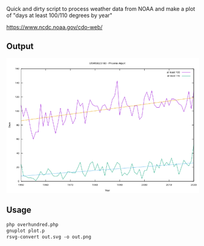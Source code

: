 Quick and dirty script to process weather data from NOAA and make a plot of "days at least 100/110 degrees by year"

https://www.ncdc.noaa.gov/cdo-web/

## Output

![alt text](./out.png)

## Usage

```
php overhundred.php
gnuplot plot.p
rsvg-convert out.svg -o out.png
```
